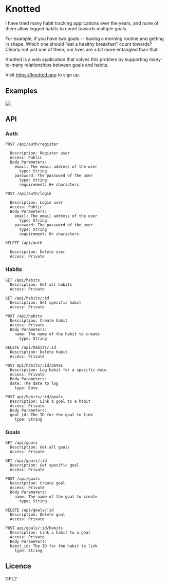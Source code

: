 # Knotted

I have tried many habit tracking applications over the years, and none of them allow logged habits to count towards multiple goals.

For example, if you have two goals -- having a morning routine and getting in shape. Which one should "eat a healthy breakfast" count towards? Clearly not just one of them; our lives are a bit more entangled than that.

Knotted is a web application that solves this problem by supporting many-to-many relationships between goals and habits. 

Visit https://knotted.app to sign up.

## Examples

<img align="center" src="https://via.placeholder.com/414x736">

## API

### Auth
```
POST /api/auth/register

  Description: Register user
  Access: Public
  Body Parameters:
    email: The email address of the user
      type: String
    password: The password of the user
      type: String
      requirement: 6+ characters
```

```
POST /api/auth/login

  Description: Login user
  Access: Public
  Body Parameters:
    email: The email address of the user
      type: String
    password: The password of the user
      type: String
      requirement: 6+ characters
```

```
DELETE /api/auth

  Description: Delete user
  Access: Private
```


### Habits
```
GET /api/habits
  Description: Get all habits
  Access: Private
```

```
GET /api/habits/:id
  Description: Get specific habit
  Access: Private
```

```
POST /api/habits
  Description: Create habit
  Access: Private
  Body Parameters:
    name: The name of the habit to create
      type: String
```

```
DELETE /api/habits/:id
  Description: Delete habit
  Access: Private
```


```
POST api/habits/:id/dates
  Description: Log habit for a specific date
  Access: Private
  Body Parameters:
  date: The date to log
    type: Date
```

```
POST api/habits/:id/goals
  Description: Link a goal to a habit
  Access: Private
  Body Parameters:
  goal_id: The ID for the goal to link
    type: String
```

### Goals
```
GET /api/goals
  Description: Get all goals
  Access: Private
```

```
GET /api/goals/:id
  Description: Get specific goal
  Access: Private
```

```
POST /api/goals
  Description: Create goal
  Access: Private
  Body Parameters:
    name: The name of the goal to create
      type: String
```

```
DELETE /api/goals/:id
  Description: Delete goal
  Access: Private
```

```
POST api/goals/:id/habits
  Description: Link a habit to a goal
  Access: Private
  Body Parameters:
  habit_id: The ID for the habit to link
    type: String
```
## Licence
GPL2
